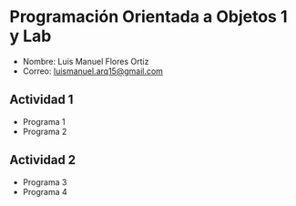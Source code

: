 # Programación Orientada a Objetos 1 y Lab

- Nombre: Luis Manuel Flores Ortiz
- Correo: luismanuel.arq15@gmail.com

## Actividad 1

- Programa 1
- Programa 2

## Actividad 2

- Programa 3
- Programa 4
